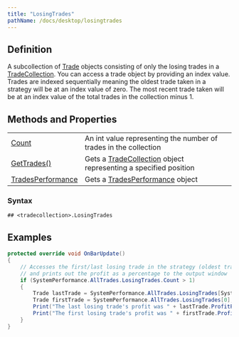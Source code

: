 ```yaml
---
title: "LosingTrades"
pathName: /docs/desktop/losingtrades
---
```


## Definition

A subcollection of [Trade](/docs/desktop/trade) objects consisting of only the losing trades in a [TradeCollection](/docs/desktop/tradecollection). You can access a trade object by providing an index value. Trades are indexed sequentially meaning the oldest trade taken in a strategy will be at an index value of zero. The most recent trade taken will be at an index value of the total trades in the collection minus 1.

## Methods and Properties

|  |  |
| --- | --- |
| [Count](/docs/desktop/tradecollection_tradescount) | An int value representing the number of trades in the collection |
| [GetTrades()](/docs/desktop/gettrades) | Gets a [TradeCollection](/docs/desktop/tradecollection) object representing a specified position |
| [TradesPerformance](/docs/desktop/tradesperformance) | Gets a [TradesPerformance](/docs/desktop/tradesperformance) object |

### Syntax

```
## <tradecollection>.LosingTrades
```

## Examples

```csharp
protected override void OnBarUpdate()
{
    // Accesses the first/last losing trade in the strategy (oldest trade is at index 0)
    // and prints out the profit as a percentage to the output window
    if (SystemPerformance.AllTrades.LosingTrades.Count > 1)
    {
        Trade lastTrade = SystemPerformance.AllTrades.LosingTrades[SystemPerformance.AllTrades.Count - 1];
        Trade firstTrade = SystemPerformance.AllTrades.LosingTrades[0];
        Print("The last losing trade's profit was " + lastTrade.ProfitPercent);
        Print("The first losing trade's profit was " + firstTrade.ProfitPercent);
    }
}
```

